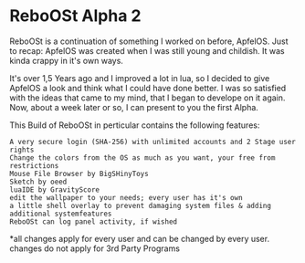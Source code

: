 # ReboOSt Alpha 2
ReboOSt is a continuation of something I worked on before, ApfelOS.
Just to recap: ApfelOS was created when I was still young and childish. It was kinda crappy in it's own ways.

It's over 1,5 Years ago and I improved a lot in lua, so I decided to give ApfelOS a look and think what I could have done better. I was so satisfied with the ideas that came to my mind, that I began to develope on it again. Now, about a week later or so, I can present to you the first Alpha. 

This Build of ReboOSt in perticular contains the following features:

    A very secure login (SHA-256) with unlimited accounts and 2 Stage user rights
    Change the colors from the OS as much as you want, your free from restrictions
    Mouse File Browser by BigSHinyToys
    Sketch by oeed
    luaIDE by GravityScore
    edit the wallpaper to your needs; every user has it's own
    a little shell overlay to prevent damaging system files & adding additional systemfeatures
    ReboOSt can log panel activity, if wished

*all changes apply for every user and can be changed by every user. changes do not apply for 3rd Party Programs
